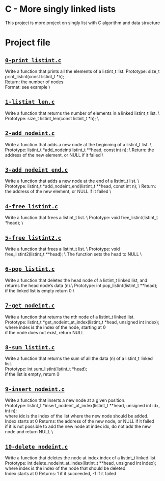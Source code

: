 # C - More singly linked lists
This project is more project on singly list with C algorithm and data structure

# Project file


## [`0-print_listint.c`](0-print_listint.c)
Write a function that prints all the elements of a listint_t list.
Prototype: size_t print_listint(const listint_t *h); \
Return: the number of nodes \
Format: see example \

## [`1-listint_len.c`](1-listint_len.c)
Write a function that returns the number of elements in a linked listint_t list. \ Prototype: size_t listint_len(const listint_t *h); \

## [`2-add_nodeint.c`](2-add_nodeint.c)
Write a function that adds a new node at the beginning of a listint_t list. \ 
Prototype: listint_t *add_nodeint(listint_t **head, const int n); \ 
Return: the address of the new element, or NULL if it failed \

## [`3-add_nodeint_end.c`](3-add_nodeint_end.c)
Write a function that adds a new node at the end of a listint_t list. \ 
Prototype: listint_t *add_nodeint_end(listint_t **head, const int n); \ 
Return: the address of the new element, or NULL if it failed \

## [`4-free_listint.c`](4-free_listint.c)
Write a function that frees a listint_t list. \ 
Prototype: void free_listint(listint_t *head); \

## [`5-free_listint2.c`](5-free_listint2.c)
Write a function that frees a listint_t list. \ 
Prototype: void free_listint2(listint_t **head); \ 
The function sets the head to NULL \

## [`6-pop_listint.c`](6-pop_listint.c)
Write a function that deletes the head node of a listint_t linked list, and returns the head node’s data (n).\ 
Prototype: int pop_listint(listint_t **head); \
if the linked list is empty return 0 \

## [`7-get_nodeint.c`](7-get_nodeint.c)
Write a function that returns the nth node of a listint_t linked list. \
Prototype: listint_t *get_nodeint_at_index(listint_t *head, unsigned int index); \
where index is the index of the node, starting at 0 \
if the node does not exist, return NULL

## [`8-sum_listint.c`](8-sum_listint.c)
Write a function that returns the sum of all the data (n) of a listint_t linked list. \
Prototype: int sum_listint(listint_t *head); \
if the list is empty, return 0

## [`9-insert_nodeint.c`](9-insert_nodeint.c)
Write a function that inserts a new node at a given position. \
Prototype: listint_t *insert_nodeint_at_index(listint_t **head, unsigned int idx, int n); \
where idx is the index of the list where the new node should be added. \
Index starts at 0 Returns: the address of the new node, or NULL if it failed \
if it is not possible to add the new node at index idx, do not add the new node and return NULL \

## [`10-delete_nodeint.c`](10-delete_nodeint.c)
Write a function that deletes the node at index index of a listint_t linked list. \
Prototype: int delete_nodeint_at_index(listint_t **head, unsigned int index); \
where index is the index of the node that should be deleted. \
Index starts at 0 Returns: 1 if it succeeded, -1 if it failed
